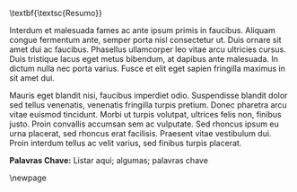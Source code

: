 <!-- Resumo -->
<!--
É a síntese dos pontos relevantes da dissertação/tese, em linguagem clara, concisa e direta. Deve ser elaborado na língua dominante, com no máximo 500 palavras. Ao final do resumo deverão ser indicadas as palavras-chave.
-->
<!-- Do not use headings in front-matter section will be processed into TOC, as it will be processed into TOC -->
\textbf{\textsc{Resumo}}

Interdum et malesuada fames ac ante ipsum primis in faucibus. Aliquam congue fermentum ante, semper porta nisl consectetur ut. Duis ornare sit amet dui ac faucibus. Phasellus ullamcorper leo vitae arcu ultricies cursus. Duis tristique lacus eget metus bibendum, at dapibus ante malesuada. In dictum nulla nec porta varius. Fusce et elit eget sapien fringilla maximus in sit amet dui.

Mauris eget blandit nisi, faucibus imperdiet odio. Suspendisse blandit dolor sed tellus venenatis, venenatis fringilla turpis pretium. Donec pharetra arcu vitae euismod tincidunt. Morbi ut turpis volutpat, ultrices felis non, finibus justo. Proin convallis accumsan sem ac vulputate. Sed rhoncus ipsum eu urna placerat, sed rhoncus erat facilisis. Praesent vitae vestibulum dui. Proin interdum tellus ac velit varius, sed finibus turpis placerat.

**Palavras Chave:** Listar aqui; algumas; palavras chave

<!-- Use the \newpage command to force a new page -->

\newpage



